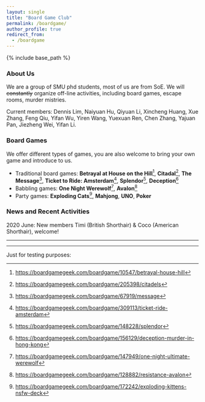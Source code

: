 ```yaml
---
layout: single
title: "Board Game Club"
permalink: /boardgame/
author_profile: true
redirect_from:
  - /boardgame
---
```


{% include base_path %}

### About Us

We are a group of SMU phd students, most of us are from SoE. We will ~~constantly~~ organize off-line 
activities, including board games, escape rooms, murder mistries.   

Current members: Dennis Lim, Naiyuan Hu, Qiyuan Li, Xincheng Huang, Xue Zhang, Feng Qiu, Yifan Wu, Yiren Wang, Yuexuan Ren, Chen Zhang, Yajuan Pan, Jiezheng Wei, Yifan Li.


### Board Games

We offer different types of games, you are also welcome to bring your own game and introduce to us. 

* Traditional board games: **Betrayal at House on the Hill**[^1], **Citadal**[^2], **The Message**[^3], **Ticket to Ride: Amsterdam**[^4], **Splendor**[^5], **Deception**[^6]
* Babbling games: **One Night Werewolf**[^7], **Avalon**[^8]
* Party games: **Exploding Cats**[^9], **Mahjong**, **UNO**, **Poker**

### News and Recent Activities

2020 June: New members Timi (British Shorthair) & Coco (American Shorthair), welcome!

-----------
[^1]: <https://boardgamegeek.com/boardgame/10547/betrayal-house-hill>  
[^2]: <https://boardgamegeek.com/boardgame/205398/citadels>  
[^3]: <https://boardgamegeek.com/boardgame/67919/message>  
[^4]: <https://boardgamegeek.com/boardgame/309113/ticket-ride-amsterdam>
[^5]: <https://boardgamegeek.com/boardgame/148228/splendor>
[^6]: <https://boardgamegeek.com/boardgame/156129/deception-murder-in-hong-kong>
[^7]: <https://boardgamegeek.com/boardgame/147949/one-night-ultimate-werewolf>  
[^8]: <https://boardgamegeek.com/boardgame/128882/resistance-avalon>  
[^9]: <https://boardgamegeek.com/boardgame/172242/exploding-kittens-nsfw-deck>  



-----------
Just for testing purposes:

<div class="wrapper" style="pointer-events:none">
<script type="text/javascript" id="mapmyvisitors" src="https://mapmyvisitors.com/map.js?cl=ffffff&w=270&t=tt&d=kkNe3r633UJXgttdL9imAX6xpMccjkoQKONGD-T7etA"></script>
</div>


